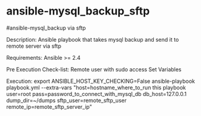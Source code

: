 # ansible-mysql_backup_sftp
#ansible-mysql_backup via sftp

Description:
Ansible playbook that takes mysql backup and send it to remote server via sftp

Requirements:
Ansible >= 2.4

Pre Execution Check-list:
 Remote user with sudo access 
 Set Variables

Execution:
export ANSIBLE_HOST_KEY_CHECKING=False
ansible-playbook playbook.yml --extra-vars "host=hostname_where_to_run this playbook user=root pass=password_to_connect_with_mysql_db db_host=127.0.0.1 dump_dir=~/dumps sftp_user=remote_sftp_user remote_ip=remote_sftp_server_ip"
